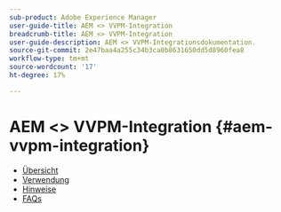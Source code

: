 ```yaml
---
sub-product: Adobe Experience Manager
user-guide-title: AEM <> VVPM-Integration
breadcrumb-title: AEM <> VVPM-Integration
user-guide-description: AEM <> VVPM-Integrationsdokumentation.
source-git-commit: 2e47baa4a255c34b3ca0b8631650dd5d8960fea8
workflow-type: tm+mt
source-wordcount: '17'
ht-degree: 17%

---
```



# AEM &lt;> VVPM-Integration {#aem-vvpm-integration}

+ [Übersicht](overview.md)
+ [Verwendung](usage.md)
+ [Hinweise](notices.md)
+ [FAQs](faq.md)
